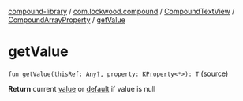 [compound-library](../../../index.md) / [com.lockwood.compound](../../index.md) / [CompoundTextView](../index.md) / [CompoundArrayProperty](index.md) / [getValue](./get-value.md)

# getValue

`fun getValue(thisRef: `[`Any`](https://kotlinlang.org/api/latest/jvm/stdlib/kotlin/-any/index.html)`?, property: `[`KProperty`](https://kotlinlang.org/api/latest/jvm/stdlib/kotlin.reflect/-k-property/index.html)`<*>): T` [(source)](https://github.com/lndmflngs/compound-text-view/tree/master/compound-library/src/main/java/com/lockwood/compound/CompoundTextView.kt#L1220)

**Return**
current [value](#) or [default](#) if value is null

